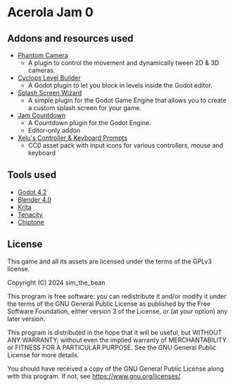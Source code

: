 # Acerola Jam 0

## Addons and resources used

- [Phantom Camera](https://github.com/ramokz/phantom-camera)
    - A plugin to control the movement and dynamically tween 2D & 3D cameras. 
- [Cyclops Level Builder](https://github.com/blackears/cyclopsLevelBuilder)
    - A Godot plugin to let you block in levels inside the Godot editor. 
- [Splash Screen Wizard](https://github.com/ThePat02/SplashScreenWizard)
    - A simple plugin for the Godot Game Engine that allows you to create a custom splash screen for your game. 
- [Jam Countdown](https://github.com/AndresGamboaA/JamCountdown)
    - A Countdown plugin for the Godot Engine. 
    - Editor-only addon
- [Xelu's Controller & Keyboard Prompts](https://thoseawesomeguys.com/prompts/)
    - CC0 asset pack with input icons for various controllers, mouse and keyboard

## Tools used

- [Godot 4.2](https://godotengine.org/)
- [Blender 4.0](https://blender.org)
- [Krita](https://krita.org/en/)
- [Tenacity](https://tenacityaudio.org/)
- [Chiptone](https://sfbgames.itch.io/chiptone)

## License

This game and all its assets are licensed under the terms of the GPLv3 license.

Copyright (C) 2024 sim_the_bean

This program is free software: you can redistribute it and/or modify
it under the terms of the GNU General Public License as published by
the Free Software Foundation, either version 3 of the License, or
(at your option) any later version.

This program is distributed in the hope that it will be useful,
but WITHOUT ANY WARRANTY; without even the implied warranty of
MERCHANTABILITY or FITNESS FOR A PARTICULAR PURPOSE.  See the
GNU General Public License for more details.

You should have received a copy of the GNU General Public License
along with this program.  If not, see <https://www.gnu.org/licenses/>.
